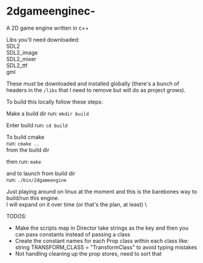 # 2dgameenginec-

A 2D game engine written in c++

Libs you'll need downloaded:\
SDL2\
SDL2_image\
SDL2_mixer\
SDL2_ttf\
gml

These must be downloaded and installed globally (there's a bunch of headers in the `/libs` that I need to remove but will do as project grows).

To build this locally follow these steps:

Make a build dir
run: `mkdir build`

Enter build
run: `cd build`

To build cmake\
run: `cmake ..`\
from the build dir

then run: `make`

and to launch from build dir \
run: `./bin/2dgameengine`

Just playing around on linux at the moment and this is the barebones way to build/run this engine.\
I will expand on it over time (or that's the plan, at least) \

TODOS:

- Make the scripts map in Director take strings as the key
  and then you can pass constants instead of passing a class
- Create the constant names for each Prop class within each class
  like: string TRANSFORM_CLASS = "TransformClass" to avoid
  typing mistakes
- Not handling cleaning up the prop stores, need to sort that
